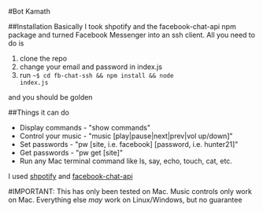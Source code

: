 #Bot Kamath

##Installation
Basically I took shpotify and the facebook-chat-api npm package and turned Facebook Messenger into an ssh client. All you need to do is 

1. clone the repo 
2. change your email and password in index.js
3. run <code>~$ cd fb-chat-ssh && npm install && node index.js</code>

and you should be golden

##Things it can do
* Display commands - "show commands"
* Control your music - "music [play|pause|next|prev|vol up/down]"
* Set passwords - "pw [site, i.e. facebook] [password, i.e. hunter21]"
* Get passwords - "pw get [site]"
* Run any Mac terminal command like ls, say, echo, touch, cat, etc.

I used [shpotify](https://github.com/hnarayanan/shpotify/archive/master.zip) and [facebook-chat-api](https://www.npmjs.com/package/facebook-chat-api)

#IMPORTANT: This has only been tested on Mac. Music controls only work on Mac. Everything else *may* work on Linux/Windows, but no guarantee
